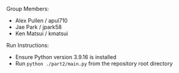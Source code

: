 
Group Members:
- Alex Pullen / apul710
- Jae Park / jpark58
- Ken Matsui / kmatsui

Run Instructions:
- Ensure Python version 3.9.16 is installed
- Run `python ./part2/main.py` from the repository root directory